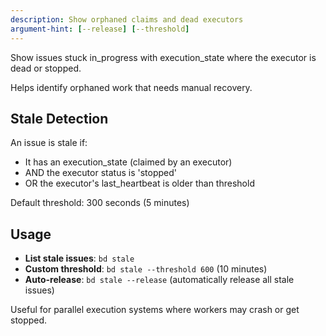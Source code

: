 ```yaml
---
description: Show orphaned claims and dead executors
argument-hint: [--release] [--threshold]
---
```


Show issues stuck in_progress with execution_state where the executor is dead or stopped.

Helps identify orphaned work that needs manual recovery.

## Stale Detection

An issue is stale if:
- It has an execution_state (claimed by an executor)
- AND the executor status is 'stopped'
- OR the executor's last_heartbeat is older than threshold

Default threshold: 300 seconds (5 minutes)

## Usage

- **List stale issues**: `bd stale`
- **Custom threshold**: `bd stale --threshold 600` (10 minutes)
- **Auto-release**: `bd stale --release` (automatically release all stale issues)

Useful for parallel execution systems where workers may crash or get stopped.
